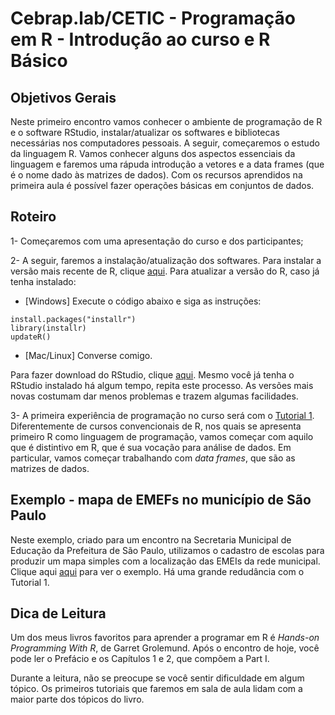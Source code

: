 #  Cebrap.lab/CETIC - Programação em R - Introdução ao curso e R Básico

## Objetivos Gerais

Neste primeiro encontro vamos conhecer o ambiente de programação de R e o software RStudio, instalar/atualizar os softwares e bibliotecas necessárias nos computadores pessoais. A seguir, começaremos o estudo da linguagem R. Vamos conhecer alguns dos aspectos essenciais da linguagem e faremos uma rápuda introdução a vetores e a data frames (que é o nome dado às matrizes de dados). Com os recursos aprendidos na primeira aula é possível fazer operações básicas em conjuntos de dados.

## Roteiro

1- Começaremos com uma apresentação do curso e dos participantes;

2- A seguir, faremos a instalação/atualização dos softwares. Para instalar a versão mais recente de R, clique [aqui](https://cran.r-project.org/). Para atualizar a versão do R, caso já tenha instalado:

- [Windows] Execute o código abaixo e siga as instruções:

```{r}
install.packages("installr")
library(installr)
updateR()
```

 - [Mac/Linux] Converse comigo.

Para fazer download do RStudio, clique [aqui](https://www.rstudio.com/products/rstudio/download/#download). Mesmo você já tenha o RStudio instalado há algum tempo, repita este processo. As versões mais novas costumam dar menos problemas e trazem algumas facilidades.

3- A primeira experiência de programação no curso será com o [Tutorial 1](https://github.com/leobarone/https://github.com/leobarone/cebrap_lab_cetic_programacao_r/blob/master/tutorials/tutorial01.Rmd). Diferentemente de cursos convencionais de R, nos quais se apresenta primeiro R como linguagem de programação, vamos começar com aquilo que é distintivo em R, que é sua vocação para análise de dados. Em particular, vamos começar trabalhando com _data frames_, que são as matrizes de dados.

## Exemplo - mapa de EMEFs no município de São Paulo

Neste exemplo, criado para um encontro na Secretaria Municipal de Educação da Prefeitura de São Paulo, utilizamos o cadastro de escolas para produzir um mapa simples com a localização das EMEIs da rede municipal. Clique aqui
[aqui](https://github.com/leobarone/meetup_patio_digital_microdados/blob/master/into_R.Rmd) para ver o exemplo. Há uma grande redudância com o Tutorial 1.

## Dica de Leitura

Um dos meus livros favoritos para aprender a programar em R é _Hands-on Programming With R_, de Garret Grolemund. Após o encontro de hoje, você pode ler o Prefácio e os Capítulos 1 e 2, que compõem a Part I.

Durante a leitura, não se preocupe se você sentir dificuldade em algum tópico. Os primeiros tutoriais que faremos em sala de aula lidam com a maior parte dos tópicos do livro.
